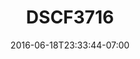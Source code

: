 ---
title: DSCF3716
date: 2016-06-18T23:33:44-07:00
draft: false
location: Seattle, WA
img_url: https://d17enza3bfujl8.cloudfront.net/DSCF3716.jpg
original_fn: ""
tags:
- Seattle, WA

---